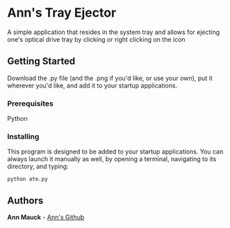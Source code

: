 # Ann's Tray Ejector

A simple application that resides in the system tray and allows for ejecting one's optical drive tray by clicking or right clicking on the icon


## Getting Started

Download the .py file (and the .png if you'd like, or use your own), put it wherever you'd like, and add it to your startup applications.

### Prerequisites

Python

### Installing

This program is designed to be added to your startup applications. You can always launch it manually as well, by opening a terminal, navigating to its directory, and typing:

```
python ate.py
````

## Authors

**Ann Mauck** - [Ann's Github](https://github.com/annmauck)


